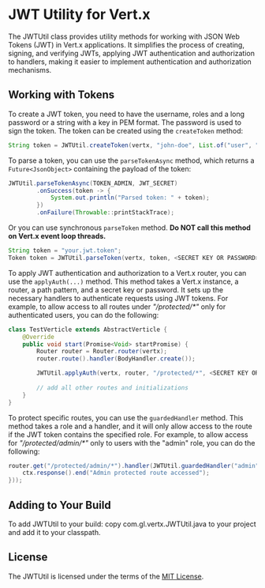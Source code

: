 # JWT Utility for Vert.x
The JWTUtil class provides utility methods for working with JSON Web Tokens (JWT) in Vert.x applications. It simplifies the process of creating, signing, and verifying JWTs, applying JWT authentication and authorization to handlers, making it easier to implement authentication and authorization mechanisms.

## Working with Tokens

To create a JWT token, you need to have the username, roles and a long password or a string with a key in PEM format. The password is used to sign the token. The token can be created using the `createToken` method:

```java
String token = JWTUtil.createToken(vertx, "john-doe", List.of("user", "admin"), <SECRET KEY OR PASSWORD>);
```

To parse a token, you can use the `parseTokenAsync` method, which returns a `Future<JsonObject>` containing the payload of the token:
```java
JWTUtil.parseTokenAsync(TOKEN_ADMIN, JWT_SECRET)
        .onSuccess(token -> {
            System.out.println("Parsed token: " + token);
        })
        .onFailure(Throwable::printStackTrace);
```

Or you can use synchronous `parseToken` method. **Do NOT call this method on Vert.x event loop threads.**
```java
String token = "your.jwt.token";
Token token = JWTUtil.parseToken(vertx, token, <SECRET KEY OR PASSWORD>);
```
To apply JWT authentication and authorization to a Vert.x router, you can use the `applyAuth(...)` method. This method takes a Vert.x instance, a router, a path pattern, and a secret key or password. It sets up the necessary handlers to authenticate requests using JWT tokens. For example, to allow access to all routes under _"/protected/*"_ only for authenticated users, you can do the following:

```java
class TestVerticle extends AbstractVerticle {
    @Override
    public void start(Promise<Void> startPromise) {
        Router router = Router.router(vertx);
        router.route().handler(BodyHandler.create());

        JWTUtil.applyAuth(vertx, router, "/protected/*", <SECRET KEY OR PASSWORD>);
        
        // add all other routes and initializations
    }
}
```

To protect specific routes, you can use the `guardedHandler` method. This method takes a role and a handler, and it will only allow access to the route if the JWT token contains the specified role. For example, to allow access for _"/protected/admin/*"_ only to users with the "admin" role, you can do the following:

```java
router.get("/protected/admin/*").handler(JWTUtil.guardedHandler("admin", ctx -> {
    ctx.response().end("Admin protected route accessed");
}));
```

## Adding to Your Build
To add JWTUtil to your build: copy com.gl.vertx.JWTUtil.java to your project and add 
it to your classpath.

## License
The JWTUtil is licensed under the terms of the [MIT License](https://opensource.org/license/mit).
